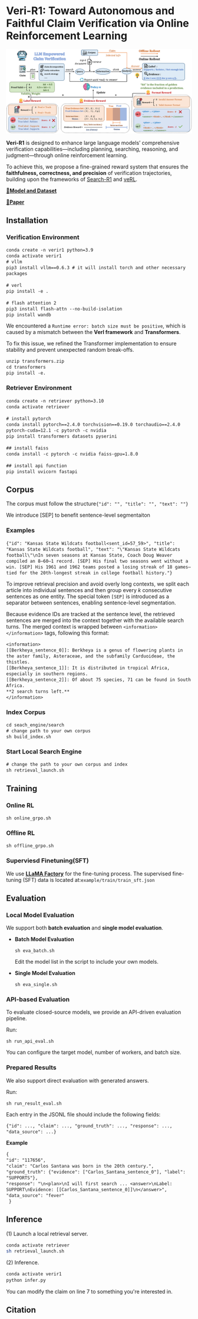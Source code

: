 # Veri-R1: Toward Autonomous and Faithful Claim Verification via Online Reinforcement Learning

![](asset/pipeline.png)

**Veri-R1** is designed to enhance large language models’ comprehensive verification capabilities—including planning, searching, reasoning, and judgment—through online reinforcement learning.

To achieve this, we propose a fine-grained reward system that ensures the **faithfulness, correctness, and precision** of verification trajectories, building upon the frameworks of [Search-R1](https://github.com/PeterGriffinJin/Search-R1) and [veRL](https://github.com/volcengine/verl).

[**🤗Model and Dataset**](https://huggingface.co/collections/H0key/veri-r1-68bc1ccf4795f9294a8b4707)

[**📖Paper**]()

## Installation

### Verification Environment

```
conda create -n verir1 python=3.9
conda activate verir1
# vllm
pip3 install vllm==0.6.3 # it will install torch and other necessary packages

# verl
pip install -e .

# flash attention 2
pip3 install flash-attn --no-build-isolation
pip install wandb
```

We encountered a `Runtime error: batch size must be positive`, which is caused by a mismatch between the **Verl framework** and **Transformers**.

To fix this issue, we refined the Transformer implementation to ensure stability and prevent unexpected random break-offs.

```
unzip transformers.zip
cd transformers
pip install -e.
```

### Retriever Environment

```
conda create -n retriever python=3.10
conda activate retriever

# install pytorch
conda install pytorch==2.4.0 torchvision==0.19.0 torchaudio==2.4.0 pytorch-cuda=12.1 -c pytorch -c nvidia
pip install transformers datasets pyserini

## install faiss
conda install -c pytorch -c nvidia faiss-gpu=1.8.0

## install api function
pip install uvicorn fastapi
```

## Corpus

The corpus must follow the structure`{"id": "", "title": "", "text": ""}`

We introduce [SEP] to benefit sentence-level segmentaiton

### Examples

```
{"id": "Kansas State Wildcats football<sent_id=57_59>", "title": "Kansas State Wildcats football", "text": "\"Kansas State Wildcats football\"\nIn seven seasons at Kansas State, Coach Doug Weaver compiled an 8–60–1 record. [SEP] His final two seasons went without a win. [SEP] His 1961 and 1962 teams posted a losing streak of 18 games—tied for the 20th-longest streak in college football history."}
```

To improve retrieval precision and avoid overly long contexts, we split each article into individual sentences and then group every *k* consecutive sentences as one entity. The special token `[SEP]` is introduced as a separator between sentences, enabling sentence-level segmentation.

Because evidence IDs are tracked at the sentence level, the retrieved sentences are merged into the context together with the available search turns. The merged context is wrapped between `<information></information>` tags, following this format:

```
<information>
[[Berkheya_sentence_0]]: Berkheya is a genus of flowering plants in the aster family, Asteraceae, and the subfamily Carduoideae, the thistles.
[[Berkheya_sentence_1]]: It is distributed in tropical Africa, especially in southern regions.
[[Berkheya_sentence_2]]: Of about 75 species, 71 can be found in South Africa.
**2 search turns left.**
</information>
```

### Index Corpus

```
cd seach_engine/search
# change path to your own corpus
sh build_index.sh
```

### Start Local Search Engine

```
# change the path to your own corpus and index 
sh retrieval_launch.sh
```

## Training

### Online RL

```
sh online_grpo.sh
```

### Offline RL

```
sh offline_grpo.sh
```

### Superviesd Finetuning(SFT)

We use **[LLaMA Factory](https://github.com/hiyouga/LLaMA-Factory)** for the fine-tuning process.
 The supervised fine-tuning (SFT) data is located at:`example/train/train_sft.json`

## Evaluation

### Local Model Evaluation

We support both **batch evaluation** and **single model evaluation**.

- **Batch Model Evaluation**

  ```
  sh eva_batch.sh
  ```

  Edit the model list in the script to include your own models.

- **Single Model Evaluation**

  ```
  sh eva_single.sh
  ```

### API-based Evaluation

To evaluate closed-source models, we provide an API-driven evaluation pipeline.

Run:

```
sh run_api_eval.sh
```

You can configure the target model, number of workers, and batch size.

### Prepared Results

We also support direct evaluation with generated answers.

Run:

```
sh run_result_eval.sh
```

Each entry in the JSONL file should include the following fields:

```
{"id": ..., "claim": ..., "ground_truth": ..., "response": ..., "data_source": ...}
```

**Example**

```
{
"id": "117656", 
"claim": "Carlos Santana was born in the 20th century.", 
"ground_truth": {"evidence": ["Carlos_Santana_sentence_0"], "label": "SUPPORTS"}, 
"response": "\n<plan>\nI will first search ... <answer>\nLabel: SUPPORT\nEvidence: [[Carlos_Santana_sentence_0]]\n</answer>", 
"data_source": "fever"
 }
```

## Inference

(1) Launch a local retrieval server.

```bash
conda activate retriever
sh retrieval_launch.sh
```

(2) Inference.

```bash
conda activate verir1
python infer.py
```

You can modify the claim on line 7 to something you're interested in.

## Citation